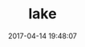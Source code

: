 ---
title:		"lake"
type:		"photos"
mediatype:		"upload"
location:		"TBC"
date:		"2017-04-14 19:48:07"
album:		"landscapes"
filename:		"lake.md"
series:		""
cl_public_id:		"landscapes/lake"
cl_version:		1497004718
format:		"tiff"
bytes:		2797356
width:		2560
height:		1440
colours:
- "#7D7D7D"
- "#303030"
- "#CDCDCD"
- "#D6D6D5"
- "#767675"
exposure_mode:		"Auto"
program:		"Aperture-priority AE"
aperture:		undefined
focal_length:		"16.0 mm"
iso:		"100"
shutter_speed:		undefined
metering:		"Multi-segment"
flash:		"Off, Did not fire"
white_balance:		"Auto"
colour_temp:		"2.0"
has_crop:		"No"
orientation:		"Horizontal (normal)"
camera_model:		"NIKON D800"
lens_info:		"No lens info"
artist:		"No artist info"
x_resolution:		"300"
y_resolution:		"300"
---